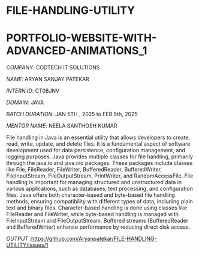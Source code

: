 # FILE-HANDLING-UTILITY

# PORTFOLIO-WEBSITE-WITH-ADVANCED-ANIMATIONS_1

*COMPANY*: CODTECH IT SOLUTIONS

*NAME*: ARYAN SANJAY PATEKAR

*INTERN ID*: CT08JNV

*DOMAIN*: JAVA

*BATCH DURATION*: JAN 5TH , 2025 to FEB 5th, 2025

*MENTOR NAME*: NEELA SANTHOSH KUMAR

File handling in Java is an essential utility that allows developers to create, read, write, update, and delete files. It is a fundamental aspect of software development used for data persistence, configuration management, and logging purposes. Java provides multiple classes for file handling, primarily through the java.io and java.nio packages. These packages include classes like File, FileReader, FileWriter, BufferedReader, BufferedWriter, FileInputStream, FileOutputStream, PrintWriter, and RandomAccessFile. File handling is important for managing structured and unstructured data in various applications, such as databases, text processing, and configuration files. Java offers both character-based and byte-based file handling methods, ensuring compatibility with different types of data, including plain text and binary files. Character-based handling is done using classes like FileReader and FileWriter, while byte-based handling is managed with FileInputStream and FileOutputStream. Buffered streams (BufferedReader and BufferedWriter) enhance performance by reducing direct disk access. 

*OUTPUT*  :https://github.com/Aryanpatekar/FILE-HANDLING-UTILITY/issues/1
